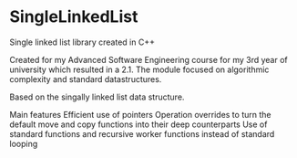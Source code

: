 # SingleLinkedList
Single linked list library created in C++

Created for my Advanced Software Engineering course for my 3rd year of university which resulted in a 2.1.
The module focused on algorithmic complexity and standard datastructures.

Based on the singally linked list data structure.

Main features
  Efficient use of pointers
  Operation overrides to turn the default move and copy functions into their deep counterparts
  Use of standard functions and recursive worker functions instead of standard looping
